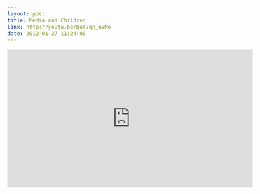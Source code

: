 ```yaml
---
layout: post
title: Media and Children
link: http://youtu.be/BoT7qH_uVNo
date: 2012-01-27 11:24:00
---
```


<iframe width="560" height="315" src="http://www.youtube-nocookie.com/embed/BoT7qH_uVNo?rel=0" frameborder="0" allowfullscreen></iframe>
